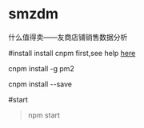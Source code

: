 # smzdm
什么值得卖——友商店铺销售数据分析

#install
install cnpm first,see help [here](http://npm.taobao.org/)

cnpm install -g pm2

cnpm install --save

#start
> npm start